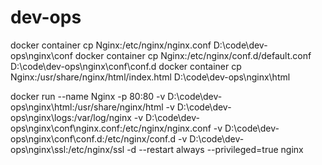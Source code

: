 # dev-ops

docker container cp Nginx:/etc/nginx/nginx.conf D:\code\dev-ops\nginx\conf
docker container cp Nginx:/etc/nginx/conf.d/default.conf D:\code\dev-ops\nginx\conf\conf.d
docker container cp Nginx:/usr/share/nginx/html/index.html D:\code\dev-ops\nginx\html

docker run --name Nginx -p 80:80 -v D:\code\dev-ops\nginx\html:/usr/share/nginx/html -v D:\code\dev-ops\nginx\logs:/var/log/nginx -v D:\code\dev-ops\nginx\conf\nginx.conf:/etc/nginx/nginx.conf -v D:\code\dev-ops\nginx\conf\conf.d:/etc/nginx/conf.d -v D:\code\dev-ops\nginx\ssl:/etc/nginx/ssl -d --restart always --privileged=true nginx